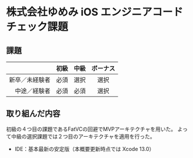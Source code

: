 # 株式会社ゆめみ iOS エンジニアコードチェック課題

## 課題

|   | 初級 | 中級 | ボーナス
|--:|:--:|:--:|:--:|
| 新卒／未経験者 | 必須 | 選択 | 選択 |
| 中途／経験者 | 必須 | 必須 | 選択 |


## 取り組んだ内容
初級の４つ目の課題であるFatVCの回避でMVPアーキテクチャを用いた。
よって中級の選択課題では２つ目のアーキテクチャを適用を行った。

- IDE：基本最新の安定版（本概要更新時点では Xcode 13.0）
